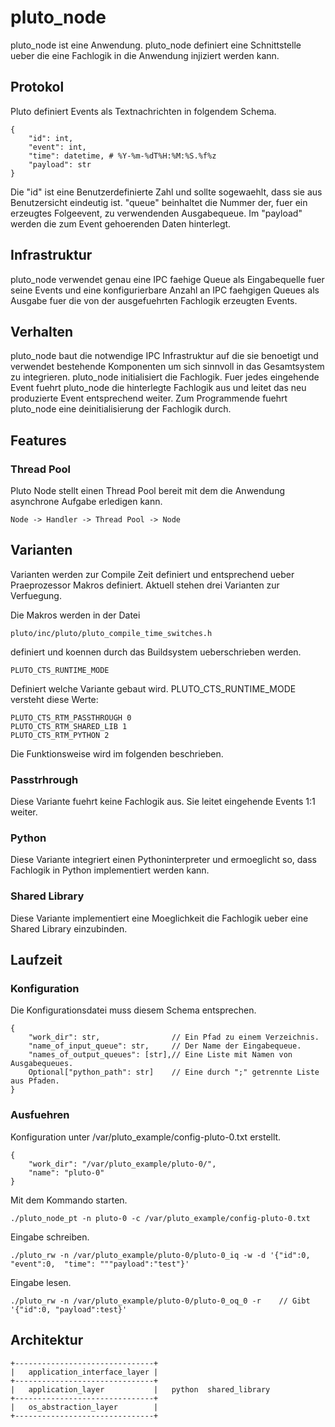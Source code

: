# pluto_node

pluto_node ist eine Anwendung. pluto_node definiert eine Schnittstelle ueber die eine Fachlogik in die Anwendung injiziert werden kann.

## Protokol

Pluto definiert Events als Textnachrichten in folgendem Schema.

    {
        "id": int,
        "event": int,
        "time": datetime, # %Y-%m-%dT%H:%M:%S.%f%z
        "payload": str
    }

Die "id" ist eine Benutzerdefinierte Zahl und sollte sogewaehlt, dass sie aus Benutzersicht eindeutig ist.
"queue" beinhaltet die Nummer der, fuer ein erzeugtes Folgeevent, zu verwendenden Ausgabequeue. 
Im "payload" werden die zum Event gehoerenden Daten hinterlegt.

## Infrastruktur

pluto_node verwendet genau eine IPC faehige Queue als Eingabequelle fuer seine Events und eine konfigurierbare Anzahl an IPC faehgigen Queues als Ausgabe fuer die von der ausgefuehrten Fachlogik erzeugten Events.

## Verhalten

pluto_node baut die notwendige IPC Infrastruktur auf die sie benoetigt und verwendet bestehende Komponenten um sich sinnvoll in das Gesamtsystem zu integrieren.
pluto_node initialisiert die Fachlogik.
Fuer jedes eingehende Event fuehrt pluto_node die hinterlegte Fachlogik aus und leitet das neu produzierte Event entsprechend weiter.
Zum Programmende fuehrt pluto_node eine deinitialisierung der Fachlogik durch.

## Features

### Thread Pool

Pluto Node stellt einen Thread Pool bereit mit dem die Anwendung asynchrone Aufgabe erledigen kann.

    Node -> Handler -> Thread Pool -> Node

## Varianten

Varianten werden zur Compile Zeit definiert und entsprechend ueber Praeprozessor Makros definiert.
Aktuell stehen drei Varianten zur Verfuegung.

Die Makros werden in der Datei 

    pluto/inc/pluto/pluto_compile_time_switches.h

definiert und koennen durch das Buildsystem ueberschrieben werden.

    PLUTO_CTS_RUNTIME_MODE

Definiert welche Variante gebaut wird.
PLUTO_CTS_RUNTIME_MODE versteht diese Werte:
    
    PLUTO_CTS_RTM_PASSTHROUGH 0
    PLUTO_CTS_RTM_SHARED_LIB 1
    PLUTO_CTS_RTM_PYTHON 2

Die Funktionsweise wird im folgenden beschrieben.

### Passtrhrough

Diese Variante fuehrt keine Fachlogik aus. Sie leitet eingehende Events 1:1 weiter.

### Python

Diese Variante integriert einen Pythoninterpreter und ermoeglicht so, dass Fachlogik in Python implementiert werden kann.

### Shared Library

Diese Variante implementiert eine Moeglichkeit die Fachlogik ueber eine Shared Library einzubinden.

## Laufzeit

### Konfiguration

Die Konfigurationsdatei muss diesem Schema entsprechen.

    {
        "work_dir": str,                // Ein Pfad zu einem Verzeichnis.
        "name_of_input_queue": str,     // Der Name der Eingabequeue.
        "names_of_output_queues": [str],// Eine Liste mit Namen von Ausgabequeues.
        Optional["python_path": str]    // Eine durch ";" getrennte Liste aus Pfaden.
    }

### Ausfuehren
   
Konfiguration unter /var/pluto_example/config-pluto-0.txt erstellt.

    {
        "work_dir": "/var/pluto_example/pluto-0/",
        "name": "pluto-0" 
    }

Mit dem Kommando starten.
 
    ./pluto_node_pt -n pluto-0 -c /var/pluto_example/config-pluto-0.txt

Eingabe schreiben.

    ./pluto_rw -n /var/pluto_example/pluto-0/pluto-0_iq -w -d '{"id":0, "event":0,  "time": """payload":"test"}'

Eingabe lesen.

    ./pluto_rw -n /var/pluto_example/pluto-0/pluto-0_oq_0 -r    // Gibt '{"id":0, "payload":test}'

## Architektur

    +-------------------------------+   
    |   application_interface_layer |
    +-------------------------------+ 
    |   application_layer           |   python  shared_library 
    +-------------------------------+
    |   os_abstraction_layer        |
    +-------------------------------+


